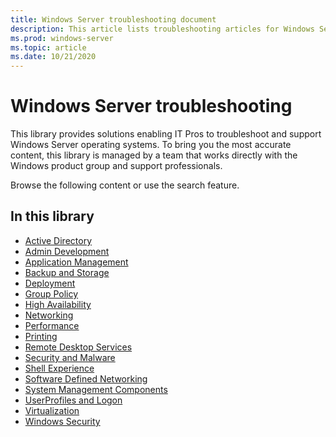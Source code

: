 ```yaml
---
title: Windows Server troubleshooting document
description: This article lists troubleshooting articles for Windows Server products.
ms.prod: windows-server
ms.topic: article
ms.date: 10/21/2020
---
```

# Windows Server troubleshooting

This library provides solutions enabling IT Pros to troubleshoot and support Windows Server operating systems. 
To bring you the most accurate content, this library is managed by a team that works directly with the Windows product group and support professionals. 

Browse the following content or use the search feature.

## In this library
- [Active Directory](./identity/active-directory-overview.md)
- [Admin Development](./admin-development/admin-development-overview.md)
- [Application Management](./application-management/application-management-overview.md)
- [Backup and Storage](./backup-and-storage/backup-and-storage-overview.md)
- [Deployment](./deployment/deployment-overview.md)
- [Group Policy](./group-policy/group-policy-overview.md)
- [High Availability](./high-availability/high-availability-overview.md)
- [Networking](./networking/networking-overview.md)
- [Performance](./performance/performance-overview.md)
- [Printing ](./printing/printing--overview.md)
- [Remote Desktop Services](./remote/remote-desktop-services-overview.md)
- [Security and Malware](./security-and-malware/security-and-malware-overview.md)
- [Shell Experience](./shell-experience/shell-experience-overview.md)
- [Software Defined Networking](./software-defined-networking/software-defined-networking-overview.md)
- [System Management Components](./system-management-components/system-management-components-overview.md)
- [UserProfiles and Logon](./user-profiles-and-logon/userprofiles-and-logon-overview.md)
- [Virtualization](./virtualization/virtualization-overview.md)
- [Windows Security](./windows-security/windows-security-overview.md)